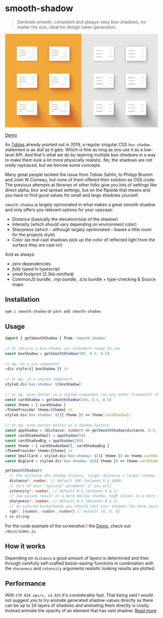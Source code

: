 # smooth-shadow

> Generate smooth, consistent and always-sexy box-shadows, no matter the size, ideal for design token generation.

![Screenshot of the demo](docs/demo.png)

[Demo](http://tom2strobl.github.io/smooth-shadow)

As [Tobias](https://tobiasahlin.com/blog/layered-smooth-box-shadows/) already pointed out in 2019, a regular singular CSS `box-shadow` statement is as dull as it gets. Which is fine as long as you use it as a low-level API. And that's what we do by layering multiple box-shadows in a way to make them look a lot more physically realistic. No, the shadows are not *really* raytraced, but we borrow some concepts.

Many great people tackled the issue from Tobias Sahlin, to Philipp Brumm and Josh W Comeau, but none of them offered their solution as OSS-code. The previous attempts at libraries of other folks give you lots of settings like direct alpha, blur and spread settings, but on the flipside that means and you have to find good values for small and large shadows yourself.

`smooth-shadow` is largely opinionated in what makes a great smooth shadow and only offers you relevant options for your usecase:

- Distance (basically the elevation/size of the shadow)
- Intensity (which should vary depending on environment color)
- Sharpness (which - although largely opinionated - leaves a little room for the projects style)
- Color (as real cast shadows pick up the color of reflected light from the surface they are cast on)

And as always:

- *zero* dependencies
- *fully typed* in typescript
- *small* footprint (2.3kb minified)
- CommonJS bundle, .mjs bundle, .d.ts bundle + type-checking & Source maps

## Installation

`npm i smooth-shadow` or `yarn add smooth-shadow`

## Usage

```typescript
import { getSmoothShadow } from 'smooth-shadow'

// it returns a box-shadow css statement ready to use
const boxShadow = getSmoothShadow(100, 0.5, 0.5)

// eg. on a jsx component
<div style={{ boxShadow }} />

// or eg. in a styled component
styled.div`box-shadow: ${boxShadow}`

// or eg. even better in a styled-component (or any other framework) theme
const cardShadow = getSmoothShadow(100, 0.5, 0.5)
const theme = { cardShadow }
<ThemeProvider theme={theme} />
styled.div`box-shadow: ${({ theme }) => theme.cardShadow};`

// or eg. even better better as a shadow factory
const appShadow = (distance: number) => getSmoothShadow(distance, 0.5, 0.5)
const cardShadowSmall = appShadow(50)
const cardShadowBig = appShadow(200)
const theme = { cardShadowSmall, cardShadowBig }
<ThemeProvider theme={theme} />
const SmallCard = styled.div`box-shadow: ${({ theme }) => theme.cardShadowSmall};`
const BigCard = styled.div`box-shadow: ${({ theme }) => theme.cardShadowBig};`
```

```typescript
getSmoothShadow((
  // the distance the shadow travels, larger distance = larger shadow
  distance?: number, // default 100 (between 0 & 1000)
  // sort of your "opacity" parameter if you will
  intensity?: number, // default 0.5 (between 0 & 1)
  // low values result in a more mellow shadow, high values in a more crispy experience
  sharpness?: number, // default 0.5 (between 0 & 1)
  // on colored backgrounds you should tint your shadows for more sexiness, totally optional though
  rgb?: [number, number, number] // default [0, 0, 0]
) => string
```

For the code example of the screenshot / the [Demo](http://tom2strobl.github.io/smooth-shadow), check out `/docs/index.js`.

## How it works

Depending on `distance` a good amount of layers is determined and then through carefully self-crafted bezier-easing-functions in combination with the `sharpness` and `intensity` arguments realistic looking results are plotted.

## Performance

With `179 818 ops/s, ±1.92%` it's considerably fast. That being said I would not suggest you to try animate generated shadow-values directly as there can be up to 24 layers of shadows and animating them directly is costly. Instead animate the opacity of an element that has said shadow. [Read more](https://tobiasahlin.com/blog/how-to-animate-box-shadow/)
